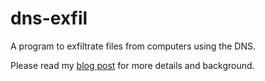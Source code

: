 # dns-exfil

A program to exfiltrate files from computers using the DNS.

Please read my [blog post](https://www.go350.com/posts/exfiltrate-files-using-the-dns/) for more details and background.

